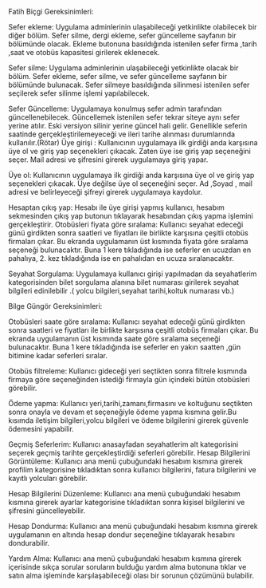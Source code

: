 Fatih Biçgi Gereksinimleri:

Sefer ekleme: Uygulama adminlerinin ulaşabileceği yetkinlikte olabilecek bir diğer bölüm. Sefer silme, dergi ekleme, sefer güncelleme sayfanın bir bölümünde olacak. Ekleme butonuna basıldığında istenilen sefer firma ,tarih ,saat ve otobüs kapasitesi girilerek eklenecek.

Sefer silme: Uygulama adminlerinin ulaşabileceği yetkinlikte olacak bir bölüm. Sefer ekleme, sefer silme, ve sefer güncelleme sayfanın bir bölümünde bulunacak. Sefer silmeye basıldığında silinmesi istenilen sefer seçilerek sefer silinme işlemi yapılabilecek.

Sefer Güncelleme: Uygulamaya konulmuş sefer admin tarafından güncellenebilecek. Güncellemek istenilen sefer tekrar siteye aynı sefer yerine atılır. Eski versiyon silinir yerine güncel hali gelir. Genellikle seferin saatinde gerçekleştirilemeyeceği ve ileri tarihe alınması durumlarında kullanılır.(Rötar)
Üye girişi : Kullanıcının uygulamaya ilk girdiği anda karşısına üye ol ve giriş yap seçenekleri çıkacak. Zaten üye ise giriş yap seçeneğini seçer. Mail adresi ve şifresini girerek uygulamaya giriş yapar.

Üye ol: Kullanıcının uygulamaya ilk girdiği anda karşısına üye ol ve giriş yap seçenekleri çıkacak. Üye değilse üye ol seçeneğini seçer. Ad ,Soyad , mail adresi ve belirleyeceği şifreyi girerek uygulamaya kaydolur.

Hesaptan çıkış yap: Hesabı ile üye girişi yapmış kullanıcı, hesabım sekmesinden çıkış yap butonun tıklayarak hesabından çıkış yapma işlemini gerçekleştirir.
Otobüsleri fiyata göre sıralama: Kullanıcı seyahat edeceği günü girdikten sonra saatleri ve fiyatları ile birlikte karşısına çeşitli otobüs firmaları çıkar. Bu ekranda uygulamanın üst kısmında fiyata göre sıralama seçeneği bulunacaktır. Buna 1 kere tıkladığında ise seferler en ucuzdan en pahalıya, 2. kez tıkladığında ise en pahalıdan en ucuza sıralanacaktır.

Seyahat Sorgulama: Uygulamaya kullanıcı girişi yapılmadan da seyahatlerim kategorisinden bilet sorgulama alanına bilet numarası girilerek seyahat bilgileri edinilebilir .( yolcu bilgileri,seyahat tarihi,koltuk numarası vb.)


Bilge Güngör Gereksinimleri:

Otobüsleri saate göre sıralama: Kullanıcı seyahat edeceği günü girdikten sonra saatleri ve fiyatları ile birlikte karşısına çeşitli otobüs firmaları çıkar. Bu ekranda uygulamanın üst kısmında saate göre sıralama seçeneği bulunacaktır. Buna 1 kere tıkladığında ise seferler en yakın saatten ,gün bitimine kadar seferleri sıralar.


Otobüs filtreleme: Kullanıcı gideceği yeri seçtikten sonra filtrele kısmında firmaya göre seçeneğinden istediği firmayla gün içindeki bütün otobüsleri görebilir.

Ödeme yapma: Kullanıcı yeri,tarihi,zamanı,firmasını ve koltuğunu seçtikten sonra onayla ve devam et seçeneğiyle ödeme yapma kısmına gelir.Bu kısımda iletişim bilgileri,yolcu bilgileri ve ödeme bilgilerini girerek güvenle ödemesini yapabilir.

Geçmiş Seferlerim: Kullanıcı anasayfadan seyahatlerim alt kategorisini seçerek geçmiş tarihte gerçekleştirdiği seferleri görebilir.
Hesap Bilgilerini Görüntüleme: Kullanıcı ana menü çubuğundaki hesabım kısmına girerek profilim kategorisine tıkladıktan sonra kullanıcı bilgilerini, fatura bilgilerini ve kayıtlı yolcuları görebilir.

Hesap Bilgilerini Düzenleme: Kullanıcı ana menü çubuğundaki hesabım kısmına girerek ayarlar kategorisine tıkladıktan sonra kişisel bilgilerini ve şifresini güncelleyebilir.

Hesap Dondurma: Kullanıcı ana menü çubuğundaki hesabım kısmına girerek uygulamanın en altında hesap dondur seçeneğine tıklayarak hesabını dondurabilir.

Yardım Alma: Kullanıcı ana menü çubuğundaki hesabım kısmına girerek içerisinde sıkça sorular soruların bulduğu yardım alma butonuna tıklar ve satın alma işleminde karşılaşabileceği olası bir sorunun çözümünü bulabilir.
